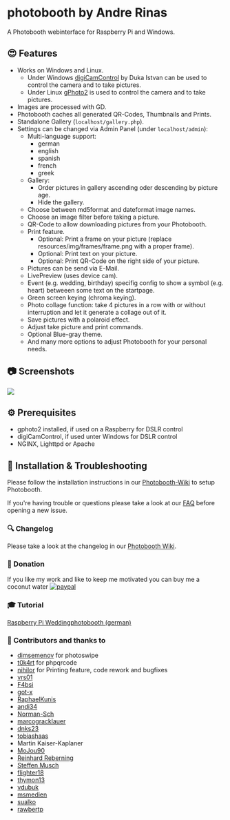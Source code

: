 # photobooth by Andre Rinas
A Photobooth webinterface for Raspberry Pi and Windows.

## :heart_eyes: Features
- Works on Windows and Linux.
  - Under Windows [digiCamControl](http://digicamcontrol.com/) by Duka Istvan can be used to control the camera and to take pictures.
  - Under Linux [gPhoto2](http://gphoto.org/) is used to control the camera and to take pictures.
- Images are processed with GD.
- Photobooth caches all generated QR-Codes, Thumbnails and Prints.
- Standalone Gallery (`localhost/gallery.php`).
- Settings can be changed via Admin Panel (under `localhost/admin`):
  - Multi-language support:
      - german
      - english
      - spanish
      - french
      - greek
  - Gallery:
      - Order pictures in gallery ascending oder descending by picture age.
      - Hide the gallery.
  - Choose between md5format and dateformat image names.
  - Choose an image filter before taking a picture.
  - QR-Code to allow downloading pictures from your Photobooth.
  - Print feature.
    - Optional: Print a frame on your picture (replace resources/img/frames/frame.png with a proper frame).
    - Optional: Print text on your picture.
    - Optional: Print QR-Code on the right side of your picture.
  - Pictures can be send via E-Mail.
  - LivePreview (uses device cam).
  - Event (e.g. wedding, birthday) specifig config to show a symbol (e.g. heart) betweeen some text on the startpage.
  - Green screen keying (chroma keying).
  - Photo collage function: take 4 pictures in a row with or without interruption and let it generate a collage out of it.
  - Save pictures with a polaroid effect.
  - Adjust take picture and print commands.
  - Optional Blue-gray theme.
  - And many more options to adjust Photobooth for your personal needs.
  
## :camera: Screenshots
![](https://raw.githubusercontent.com/wiki/andreknieriem/photobooth/images/start.png)

## :gear: Prerequisites
- gphoto2 installed, if used on a Raspberry for DSLR control
- digiCamControl, if used unter Windows for DSLR control
- NGINX, Lighttpd or Apache

## :wrench: Installation & Troubleshooting
Please follow the installation instructions in our [Photobooth-Wiki](https://github.com/andreknieriem/photobooth/wiki) to setup Photobooth.

If you're having trouble or questions please take a look at our [FAQ](https://github.com/andreknieriem/photobooth/wiki#faq---frequently-asked-questions) before opening a new issue.

### :mag: Changelog
Please take a look at the changelog in our [Photobooth Wiki](https://github.com/andreknieriem/photobooth/wiki/changelog).

### :tada: Donation
If you like my work and like to keep me motivated you can buy me a coconut water
[![paypal](https://www.paypalobjects.com/en_US/i/btn/btn_donateCC_LG.gif)](https://www.paypal.me/andreasblaesius)

### :mortar_board: Tutorial
[Raspberry Pi Weddingphotobooth (german)](https://www.andrerinas.de/tutorials/raspberry-pi-einen-dslr-weddingphotobooth-erstellen.html)

### :clap: Contributors and thanks to
- [dimsemenov](https://github.com/dimsemenov/photoswipe) for photoswipe
- [t0k4rt](https://github.com/t0k4rt/phpqrcode) for phpqrcode
- [nihilor](https://github.com/nihilor/photobooth) for Printing feature, code rework and bugfixes
- [vrs01](https://github.com/vrs01)
- [F4bsi](https://github.com/F4bsi)
- [got-x](https://github.com/got-x)
- [RaphaelKunis](https://github.com/RaphaelKunis)
- [andi34](https://github.com/andi34)
- [Norman-Sch](https://github.com/Norman-Sch)
- [marcogracklauer](https://github.com/marcogracklauer)
- [dnks23](https://github.com/dnks23)
- [tobiashaas](https://github.com/tobiashaas)
- Martin Kaiser-Kaplaner
- [MoJou90](https://github.com/MoJou90)
- [Reinhard Reberning](https://www.reinhard-rebernig.at/website/websites/fotokasterl)
- [Steffen Musch](https://github.com/Nie-Oh)
- [flighter18](https://github.com/flighter18)
- [thymon13](https://github.com/thymon13)
- [vdubuk](https://github.com/vdubuk)
- [msmedien](https://github.com/msmedien)
- [sualko](https://github.com/sualko)
- [rawbertp](https://github.com/rawbertp)
